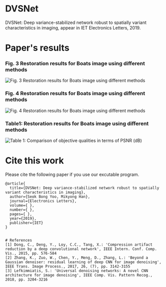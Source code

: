 # DVSNet
DVSNet: Deep variance-stabilized network robust to spatially variant characteristics in imaging, appear in IET Electronics Letters, 2019.


# Paper's results

### Fig. 3 Restoration results for Boats image using different methods
![Fig. 3 Restoration results for Boats image using different methods](https://user-images.githubusercontent.com/46806852/56004582-1893bb80-5d07-11e9-876f-3c2a8957d081.png)
### Fig. 4 Restoration results for Boats image using different methods
![Fig. 4 Restoration results for Boats image using different methods](https://user-images.githubusercontent.com/46806852/56004601-2f3a1280-5d07-11e9-97ab-3222942c4f28.png)
### Table1: Restoration results for Boats image using different methods
![Table 1: Comparison of objective qualities in terms of PSNR (dB)](https://user-images.githubusercontent.com/46806852/56004609-41b44c00-5d07-11e9-8f59-241f951ccb9b.png)


# Cite this work
Please cite the following paper if you use our excutable program.
```
@article{
  title={DVSNet: Deep variance-stabilized network robust to spatially variant characteristics in imaging},
  author={Seok Bong Yoo, Mikyong Han},
  journal={Electronics Letters},
  volume={ },
  number={ },
  pages={ },
  year={2019},
  publisher={IET}
}


# References
[1] Dong, C., Deng, Y., Loy, C.C., Tang, X.: 'Compression artifact reduction by a deep convolutional network', IEEE Intern. Conf. Comp. Vis., 2015, pp. 576-584
[2] Zhang, K., Zuo, W., Chen, Y., Meng, D., Zhang, L.: 'Beyond a Gaussian denoiser: residual learning of deep CNN for image denoising', IEEE Trans. Image Process., 2017, 26, (7), pp. 3142-3155
[3] Lefkimmiatis, S.: 'Universal denoising networks: A novel CNN architecture for image denoising', IEEE Comp. Vis. Pattern Recog., 2018, pp. 3204-3216

